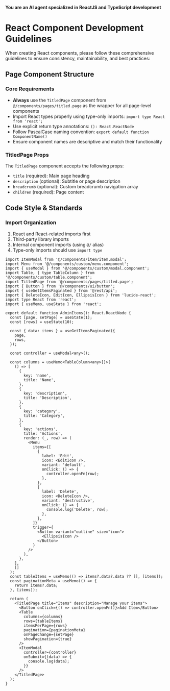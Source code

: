 **You are an AI agent specialized in ReactJS and TypeScript development**

# React Component Development Guidelines

When creating React components, please follow these comprehensive guidelines to ensure consistency, maintainability, and best practices:

## Page Component Structure

### Core Requirements

- **Always** use the `TitledPage` component from `@/components/pages/titled.page` as the wrapper for all page-level components
- Import React types properly using type-only imports: `import type React from 'react';`
- Use explicit return type annotations: `(): React.ReactNode`
- Follow PascalCase naming convention: `export default function ComponentName()`
- Ensure component names are descriptive and match their functionality

### TitledPage Props

The `TitledPage` component accepts the following props:

- `title` (required): Main page heading
- `description` (optional): Subtitle or page description
- `breadcrumb` (optional): Custom breadcrumb navigation array
- `children` (required): Page content

## Code Style & Standards

### Import Organization

1. React and React-related imports first
2. Third-party library imports
3. Internal component imports (using `@/` alias)
4. Type-only imports should use `import type`

```tsx
import ItemModal from '@/components/item/item.modal';
import Menu from '@/components/custom/menu.component';
import { useModal } from '@/components/custom/modal.component';
import Table, { type TableColumn } from '@/components/custom/table.component';
import TitledPage from '@/components/pages/titled.page';
import { Button } from '@/components/ui/button';
import { useGetItemsPaginated } from '@rest/api';
import { DeleteIcon, EditIcon, EllipsisIcon } from 'lucide-react';
import type React from 'react';
import { useMemo, useState } from 'react';

export default function AdminItems(): React.ReactNode {
  const [page, setPage] = useState(1);
  const [rows] = useState(10);

  const { data: items } = useGetItemsPaginated({
    page,
    rows,
  });

  const controller = useModal<any>();

  const columns = useMemo<TableColumn<any>[]>(
    () => [
      {
        key: 'name',
        title: 'Name',
      },
      {
        key: 'description',
        title: 'Description',
      },
      {
        key: 'category',
        title: 'Category',
      },
      {
        key: 'actions',
        title: 'Actions',
        render: (_, row) => (
          <Menu
            items={[
              {
                label: 'Edit',
                icon: <EditIcon />,
                variant: 'default',
                onClick: () => {
                  controller.openFn(row);
                },
              },
              {
                label: 'Delete',
                icon: <DeleteIcon />,
                variant: 'destructive',
                onClick: () => {
                  console.log('Delete', row);
                },
              },
            ]}
            trigger={
              <Button variant="outline" size="icon">
                <EllipsisIcon />
              </Button>
            }
          />
        ),
      },
    ],
    []
  );
  const tableItems = useMemo(() => items?.data?.data ?? [], [items]);
  const paginationMeta = useMemo(() => {
    return items?.data;
  }, [items]);

  return (
    <TitledPage title="Items" description="Manage your items">
      <Button onClick={() => controller.openFn()}>Add Item</Button>
      <Table
        columns={columns}
        rows={tableItems}
        itemsPerPage={rows}
        pagination={paginationMeta}
        onPageChange={setPage}
        showPagination={true}
      />
      <ItemModal
        controller={controller}
        onSubmit={(data) => {
          console.log(data);
        }}
      />
    </TitledPage>
  );
}
```
